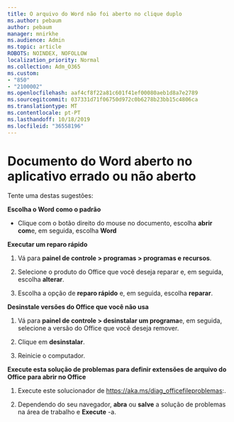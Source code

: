 ```yaml
---
title: O arquivo do Word não foi aberto no clique duplo
ms.author: pebaum
author: pebaum
manager: mnirkhe
ms.audience: Admin
ms.topic: article
ROBOTS: NOINDEX, NOFOLLOW
localization_priority: Normal
ms.collection: Adm_O365
ms.custom:
- "850"
- "2100002"
ms.openlocfilehash: aaf4cf8f22a81c601f41ef00080aeb1d8a7e2789
ms.sourcegitcommit: 037331d71f06750d972c0b6278b23bb15c4806ca
ms.translationtype: MT
ms.contentlocale: pt-PT
ms.lasthandoff: 10/18/2019
ms.locfileid: "36558196"
---
```

# <a name="word-document-opened-in-the-wrong-app-or-didnt-open"></a>Documento do Word aberto no aplicativo errado ou não aberto

Tente uma destas sugestões:

**Escolha o Word como o padrão**

- Clique com o botão direito do mouse no documento, escolha **abrir com**e, em seguida, escolha **Word**

**Executar um reparo rápido**

1. Vá para **painel de controle > programas > programas e recursos**.

2. Selecione o produto do Office que você deseja reparar e, em seguida, escolha **alterar**.

3. Escolha a opção de **reparo rápido** e, em seguida, escolha **reparar**.

**Desinstale versões do Office que você não usa**

1. Vá para **painel de controle > desinstalar um programa**e, em seguida, selecione a versão do Office que você deseja remover.

2. Clique em **desinstalar**.

3. Reinicie o computador.

**Execute esta solução de problemas para definir extensões de arquivo do Office para abrir no Office**

1. Execute este solucionador de https://aka.ms/diag_officefileproblemas:.

2. Dependendo do seu navegador, **abra** ou **salve** a solução de problemas na área de trabalho e **Execute** -a.
